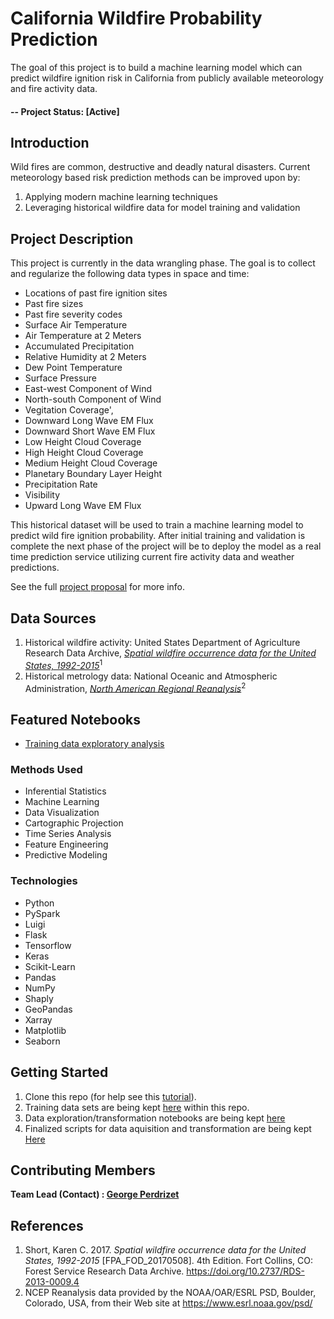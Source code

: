 # California Wildfire Probability Prediction

The goal of this project is to build a machine learning model which can predict wildfire ignition risk in California from publicly available meteorology and fire activity data.

#### -- Project Status: [Active]

## Introduction

Wild fires are common, destructive and deadly natural disasters. Current meteorology based risk prediction methods can be improved upon by: 

1. Applying modern machine learning techniques
2. Leveraging historical wildfire data for model training and validation

## Project Description

This project is currently in the data wrangling phase. The goal is to collect and regularize the following data types in space and time:

* Locations of past fire ignition sites
* Past fire sizes
* Past fire severity codes
* Surface Air Temperature
* Air Temperature at 2 Meters
* Accumulated Precipitation
* Relative Humidity at 2 Meters
* Dew Point Temperature
* Surface Pressure
* East-west Component of Wind
* North-south Component of Wind
* Vegitation Coverage',
* Downward Long Wave EM Flux
* Downward Short Wave EM Flux
* Low Height Cloud Coverage
* High Height Cloud Coverage
* Medium Height Cloud Coverage
* Planetary Boundary Layer Height
* Precipitation Rate
* Visibility
* Upward Long Wave EM Flux

This historical dataset will be used to train a machine learning model to predict wild fire ignition probability. After initial training and validation is complete the next phase of the project will be to deploy the model as a real time prediction service utilizing current fire activity data and weather predictions.

See the full [project proposal](https://github.com/gperdrizet/wildfire/tree/master/docs/project_proposal.md) for more info.

## Data Sources
1. Historical wildfire activity: United States Department of Agriculture Research Data Archive, [*Spatial wildfire occurrence data for the United States, 1992-2015*](https://www.fs.usda.gov/rds/archive/catalog/RDS-2013-0009.4)<sup>1</sup>
2. Historical metrology data: National Oceanic and Atmospheric Administration, [*North American Regional Reanalysis*](https://catalog.data.gov/dataset/ncep-north-american-regional-reanalysis-narr)<sup>2</sup>

## Featured Notebooks

* [Training data exploratory analysis](https://github.com/gperdrizet/wildfire/tree/master/notebooks/training_data_exploration.ipynb)

### Methods Used

* Inferential Statistics
* Machine Learning
* Data Visualization
* Cartographic Projection
* Time Series Analysis
* Feature Engineering
* Predictive Modeling

### Technologies

* Python
* PySpark
* Luigi
* Flask
* Tensorflow
* Keras
* Scikit-Learn
* Pandas
* NumPy
* Shaply
* GeoPandas
* Xarray
* Matplotlib
* Seaborn

## Getting Started

1. Clone this repo (for help see this [tutorial](https://help.github.com/articles/cloning-a-repository/)).
2. Training data sets are being kept [here](https://github.com/gperdrizet/wildfire/tree/master/data/training_data/) within this repo.
3. Data exploration/transformation notebooks are being kept [here](https://github.com/gperdrizet/wildfire/tree/master/notebooks)
4. Finalized scripts for data aquisition and transformation are being kept [Here](https://github.com/gperdrizet/wildfire/tree/master/python)  


## Contributing Members

**Team Lead (Contact) : [George Perdrizet](https://github.com/gperdrizet)**

## References
1. Short, Karen C. 2017. *Spatial wildfire occurrence data for the United States, 1992-2015* [FPA_FOD_20170508]. 4th Edition. Fort Collins, CO: Forest Service Research Data Archive. https://doi.org/10.2737/RDS-2013-0009.4
2. NCEP Reanalysis data provided by the NOAA/OAR/ESRL PSD, Boulder, Colorado, USA, from their Web site at https://www.esrl.noaa.gov/psd/